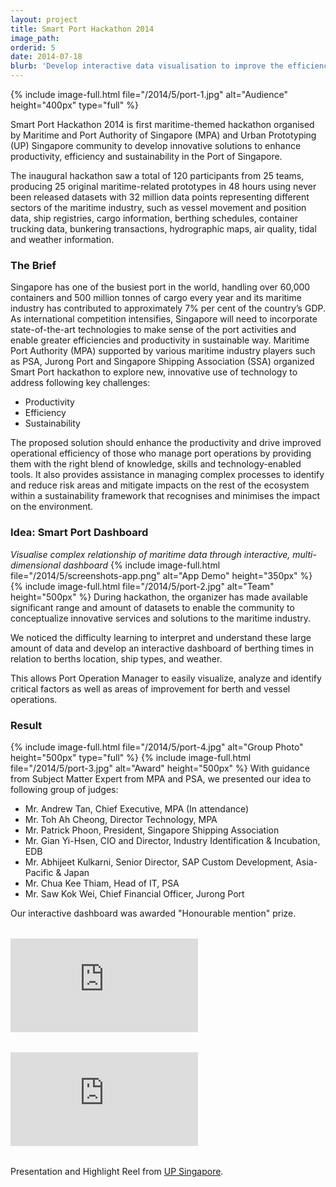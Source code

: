 ```yaml
---
layout: project
title: Smart Port Hackathon 2014
image_path: 
orderid: 5
date: 2014-07-18
blurb: 'Develop interactive data visualisation to improve the efficiency, productivity and sustainability of Port of Singapore'
---
```

{% include image-full.html file="/2014/5/port-1.jpg" alt="Audience" height="400px" type="full" %}
<p class='sublead'>Smart Port Hackathon 2014 is first maritime-themed hackathon organised by Maritime and Port Authority of Singapore (MPA) and Urban Prototyping (UP) Singapore community to develop innovative solutions to enhance productivity, efficiency and sustainability in the Port of Singapore. </p>

The inaugural hackathon saw a total of 120 participants from 25 teams, producing 25 original maritime-related prototypes in 48 hours using never been released datasets with 32 million data points representing different sectors of the maritime industry, such as vessel movement and position data, ship registries, cargo information, berthing schedules, container trucking data, bunkering transactions, hydrographic maps, air quality, tidal and weather information.

<!--more-->
### The Brief
Singapore has one of the busiest port in the world, handling over 60,000 containers and 500 million tonnes of cargo every year and its maritime industry has contributed to approximately 7% per cent of the country’s GDP. As international competition intensifies, Singapore will need to incorporate state-of-the-art technologies to make sense of the port activities and enable greater efficiencies and productivity in sustainable way. Maritime Port Authority (MPA) supported by various maritime industry players such as PSA, Jurong Port and Singapore Shipping Association (SSA) organized Smart Port hackathon to explore new, innovative use of technology to address following key challenges:
  
  * Productivity
  * Efficiency
  * Sustainability

The proposed solution should enhance the productivity and drive improved operational efficiency of those who manage port operations by providing them with the right blend of knowledge, skills and technology-enabled tools. It also provides assistance in managing complex processes to identify and reduce risk areas and mitigate impacts on the rest of the ecosystem within a sustainability framework that recognises and minimises the impact on the environment. 

### Idea: Smart Port Dashboard
*Visualise complex relationship of maritime data through interactive, multi-dimensional dashboard*
{% include image-full.html file="/2014/5/screenshots-app.png" alt="App Demo" height="350px" %}
{% include image-full.html file="/2014/5/port-2.jpg" alt="Team" height="500px"  %}
During hackathon, the organizer has made available significant range and amount of datasets to enable the community to conceptualize innovative services and solutions to the maritime industry. 

We noticed the difficulty learning to interpret and understand these large amount of data and develop an interactive dashboard of berthing times in relation to berths location, ship types, and weather. 

This allows Port Operation Manager to easily visualize, analyze and identify critical factors as well as areas of improvement for berth and vessel operations. 

### Result
{% include image-full.html file="/2014/5/port-4.jpg" alt="Group Photo" height="500px" type="full" %}
{% include image-full.html file="/2014/5/port-3.jpg" alt="Award" height="500px"  %}
With guidance from Subject Matter Expert from MPA and PSA, we presented our idea to following group of judges:

  * Mr. Andrew Tan, Chief Executive, MPA (In attendance)
  * Mr. Toh Ah Cheong, Director Technology, MPA
  * Mr. Patrick Phoon, President, Singapore Shipping Association
  * Mr. Gian Yi-Hsen, CIO and Director, Industry Identification & Incubation, EDB
  * Mr. Abhijeet Kulkarni, Senior Director, SAP Custom Development, Asia-Pacific & Japan
  * Mr. Chua Kee Thiam, Head of IT, PSA
  * Mr. Saw Kok Wei, Chief Financial Officer, Jurong Port


Our interactive dashboard was awarded "Honourable mention" prize.

<div class="video-container" style="margin:2rem 0">
<iframe src="https://www.youtube.com/embed/nv7mGWkocuw" title="YouTube video player" frameborder="0" allow="accelerometer; autoplay; clipboard-write; encrypted-media; gyroscope; picture-in-picture" allowfullscreen></iframe>
</div>
<div class="video-container" style="margin:2rem 0">
<iframe  src="https://www.youtube.com/embed/juYVnKrfYrg" title="YouTube video player" frameborder="0" allow="accelerometer; autoplay; clipboard-write; encrypted-media; gyroscope; picture-in-picture" allowfullscreen></iframe>
</div>

<p>Presentation and Highlight Reel from <a href="http://www.upsingapore.com/events/smart-port-hackathon-2014/">UP Singapore</a>.</p>